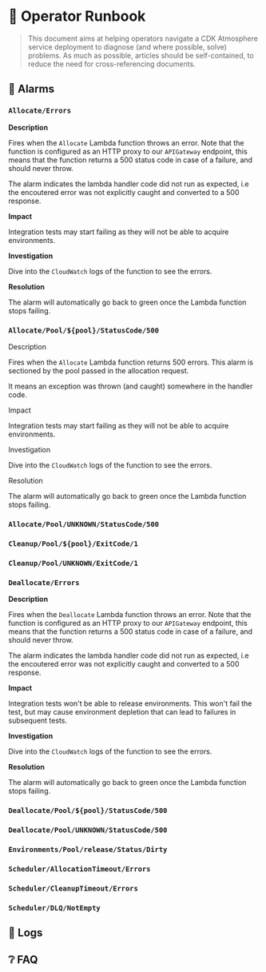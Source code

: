 # 🦺 Operator Runbook

> This document aims at helping operators navigate a CDK Atmosphere service deployment
> to diagnose (and where possible, solve) problems. As much as possible, articles should be
> self-contained, to reduce the need for cross-referencing documents.

## 🚨 Alarms

### `Allocate/Errors`

**Description**

Fires when the `Allocate` Lambda function throws an error. Note that the function is
configured as an HTTP proxy to our `APIGateway` endpoint, this means that the function
returns a 500 status code in case of a failure, and should never throw.

The alarm indicates the lambda handler code did not run as expected, i.e the encoutered
error was not explicitly caught and converted to a 500 response.

**Impact**

Integration tests may start failing as they will not be able to acquire environments.

**Investigation**

Dive into the `CloudWatch` logs of the function to see the errors.

**Resolution**

The alarm will automatically go back to green once the Lambda function stops failing.

### `Allocate/Pool/${pool}/StatusCode/500`

Description

Fires when the `Allocate` Lambda function returns 500 errors. This alarm is
sectioned by the pool passed in the allocation request.

It means an exception was thrown (and caught) somewhere in the handler code.

Impact

Integration tests may start failing as they will not be able to acquire environments.

Investigation

Dive into the `CloudWatch` logs of the function to see the errors.

Resolution

The alarm will automatically go back to green once the Lambda function stops failing.

### `Allocate/Pool/UNKNOWN/StatusCode/500`

### `Cleanup/Pool/${pool}/ExitCode/1`

### `Cleanup/Pool/UNKNOWN/ExitCode/1`

### `Deallocate/Errors`

**Description**

Fires when the `Deallocate` Lambda function throws an error. Note that the function is
configured as an HTTP proxy to our `APIGateway` endpoint, this means that the function
returns a 500 status code in case of a failure, and should never throw.

The alarm indicates the lambda handler code did not run as expected, i.e the encoutered
error was not explicitly caught and converted to a 500 response.

**Impact**

Integration tests won't be able to release environments. This won't fail the test,
but may cause environment depletion that can lead to failures in subsequent tests.

**Investigation**

Dive into the `CloudWatch` logs of the function to see the errors.

**Resolution**

The alarm will automatically go back to green once the Lambda function stops failing.

### `Deallocate/Pool/${pool}/StatusCode/500`

### `Deallocate/Pool/UNKNOWN/StatusCode/500`

### `Environments/Pool/release/Status/Dirty`

### `Scheduler/AllocationTimeout/Errors`

### `Scheduler/CleanupTimeout/Errors`

### `Scheduler/DLQ/NotEmpty`

## 📜 Logs

## ❔ FAQ
